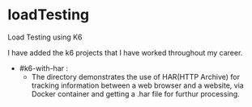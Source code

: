 # loadTesting
Load Testing using K6

I have added the k6 projects that I have worked throughout my career.
- #k6-with-har :
    - The directory demonstrates the use of HAR(HTTP Archive) for tracking information between a web browser and a website,
      via Docker container and getting a .har file for furthur processing.

